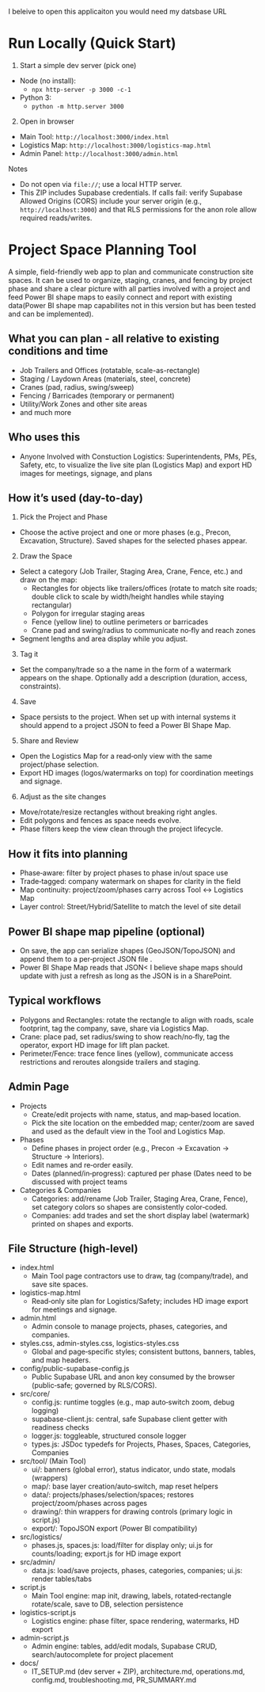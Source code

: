

I beleive to open this applicaiton you would need my datsbase URL


# Run Locally (Quick Start)

1) Start a simple dev server (pick one)
- Node (no install):
  - `npx http-server -p 3000 -c-1`
- Python 3:
  - `python -m http.server 3000`

2) Open in browser
- Main Tool: `http://localhost:3000/index.html`
- Logistics Map: `http://localhost:3000/logistics-map.html`
- Admin Panel: `http://localhost:3000/admin.html`

Notes
- Do not open via `file://`; use a local HTTP server.
- This ZIP includes Supabase credentials. If calls fail: verify Supabase Allowed Origins (CORS) include your server origin (e.g., `http://localhost:3000`) and that RLS permissions for the anon role allow required reads/writes.

# Project Space Planning Tool

A simple, field-friendly web app to plan and communicate construction site spaces. It can be used to organize, staging, cranes, and fencing by project phase and share a clear picture with all parties involved with a project and feed Power BI shape maps to easily connect and report with existing data(Power BI shape map capabilites not in this version but has been tested and can be implemented).


## What you can plan - all relative to existing conditions and time
- Job Trailers and Offices (rotatable, scale-as-rectangle)
- Staging / Laydown Areas (materials, steel, concrete)
- Cranes (pad, radius, swing/sweep)
- Fencing / Barricades (temporary or permanent)
- Utility/Work Zones and other site areas
- and much more

## Who uses this
- Anyone Involved with Constuction Logistics: Superintendents, PMs, PEs, Safety, etc, to visualize the live site plan (Logistics Map) and export HD images for meetings, signage, and plans

## How it’s used (day-to-day)
1) Pick the Project and Phase
- Choose the active project and one or more phases (e.g., Precon, Excavation, Structure). Saved shapes for the selected phases appear.

2) Draw the Space
- Select a category (Job Trailer, Staging Area, Crane, Fence, etc.) and draw on the map:
  - Rectangles for objects like trailers/offices (rotate to match site roads; double click to scale by width/height handles while staying rectangular)
  - Polygon for irregular staging areas
  - Fence (yellow line) to outline perimeters or barricades
  - Crane pad and swing/radius to communicate no‑fly and reach zones
- Segment lengths and area display while you adjust.

3) Tag it
- Set the company/trade so a the name in the form of a watermark appears on the shape. Optionally add a description (duration, access, constraints).

4) Save
- Space persists to the project. When set up with internal systems it should append to a project JSON to feed a Power BI Shape Map.

5) Share and Review
- Open the Logistics Map for a read‑only view with the same project/phase selection.
- Export HD images (logos/watermarks on top) for coordination meetings and signage.

6) Adjust as the site changes
- Move/rotate/resize rectangles without breaking right angles.
- Edit polygons and fences as space needs evolve.
- Phase filters keep the view clean through the project lifecycle.

## How it fits into planning
- Phase‑aware: filter by project phases to phase in/out space use
- Trade‑tagged: company watermark on shapes for clarity in the field
- Map continuity: project/zoom/phases carry across Tool ↔ Logistics Map
- Layer control: Street/Hybrid/Satellite to match the level of site detail

## Power BI shape map pipeline (optional)
- On save, the app can serialize shapes (GeoJSON/TopoJSON) and append them to a per‑project JSON file .
- Power BI Shape Map reads that JSON< I believe shape maps should update with just a refresh as long as the JSON is in a SharePoint.


## Typical workflows
- Polygons and Rectangles: rotate the rectangle to align with roads, scale footprint, tag the company, save, share via Logistics Map.
- Crane: place pad, set radius/swing to show reach/no‑fly, tag the operator, export HD image for lift plan packet.
- Perimeter/Fence: trace fence lines (yellow), communicate access restrictions and reroutes alongside trailers and staging.

## Admin Page
- Projects
  - Create/edit projects with name, status, and map‑based location.
  - Pick the site location on the embedded map; center/zoom are saved and used as the default view in the Tool and Logistics Map.
- Phases
  - Define phases in project order (e.g., Precon → Excavation → Structure → Interiors).
  - Edit names and re‑order easily.
  - Dates (planned/in‑progress): captured per phase (Dates need to be discussed with project teams 
- Categories & Companies
  - Categories: add/rename (Job Trailer, Staging Area, Crane, Fence), set category colors so shapes are consistently color‑coded.
  - Companies: add trades and set the short display label (watermark) printed on shapes and exports.


## File Structure (high‑level)
- index.html
  - Main Tool page contractors use to draw, tag (company/trade), and save site spaces.
- logistics-map.html
  - Read‑only site plan for Logistics/Safety; includes HD image export for meetings and signage.
- admin.html
  - Admin console to manage projects, phases, categories, and companies.
- styles.css, admin-styles.css, logistics-styles.css
  - Global and page‑specific styles; consistent buttons, banners, tables, and map headers.
- config/public-supabase-config.js
  - Public Supabase URL and anon key consumed by the browser (public‑safe; governed by RLS/CORS).
- src/core/
  - config.js: runtime toggles (e.g., map auto‑switch zoom, debug logging)
  - supabase-client.js: central, safe Supabase client getter with readiness checks
  - logger.js: toggleable, structured console logger
  - types.js: JSDoc typedefs for Projects, Phases, Spaces, Categories, Companies
- src/tool/ (Main Tool)
  - ui/: banners (global error), status indicator, undo state, modals (wrappers)
  - map/: base layer creation/auto‑switch, map reset helpers
  - data/: projects/phases/selection/spaces; restores project/zoom/phases across pages
  - drawing/: thin wrappers for drawing controls (primary logic in script.js)
  - export/: TopoJSON export (Power BI compatibility)
- src/logistics/
  - phases.js, spaces.js: load/filter for display only; ui.js for counts/loading; export.js for HD image export
- src/admin/
  - data.js: load/save projects, phases, categories, companies; ui.js: render tables/tabs
- script.js
  - Main Tool engine: map init, drawing, labels, rotated‑rectangle rotate/scale, save to DB, selection persistence
- logistics-script.js
  - Logistics engine: phase filter, space rendering, watermarks, HD export
- admin-script.js
  - Admin engine: tables, add/edit modals, Supabase CRUD, search/autocomplete for project placement
- docs/
  - IT_SETUP.md (dev server + ZIP), architecture.md, operations.md, config.md, troubleshooting.md, PR_SUMMARY.md


